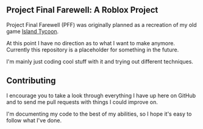 ## Project Final Farewell: A Roblox Project

Project Final Farewell (PFF) was originally planned as a recreation of my old game [Island Tycoon](http://www.roblox.com/Island-Tycoon-place?id=15541427).

At this point I have no direction as to what I want to make anymore. Currently this repository is a placeholder for something in the future.

I'm mainly just coding cool stuff with it and trying out different techniques.

## Contributing

I encourage you to take a look through everything I have up here on GitHub and to send me pull requests with things I could improve on.

I'm documenting my code to the best of my abilities, so I hope it's easy to follow what I've done.
